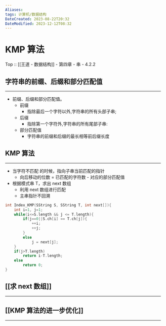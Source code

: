 ```yaml
---
Aliases: 
tags: 计算机/数据结构 
DateCreated: 2023-08-22T20:32
DateModified: 2023-12-12T08:32
---
```

# KMP 算法

Top :: [[王道 - 数据结构]] - 第四章 - 串 - 4.2.2

## 字符串的前缀、后缀和部分匹配值
---
- 前缀、后缀和部分匹配值。
	- 前缀
		- 指除最后一个字符以外,字符串的所有头部子串;
	- 后缀
		- 指除第一个字符外,字符串的所有尾部子串:
	- 部分匹配值
		- 字符串的前缀和后缀的最长相等前后缀长度

## KMP 算法
---
- 当字符不匹配 的时候，指向子串当前匹配的指针
	- 向后移动的位数 = 已匹配的字符数 - 对应的部分匹配值
- 根据模式串 T，求出 next 数组
	- 利用 next 数组进行匹配
	- 主串指针不回溯

```cpp
int Index_KMP(SString S, SString T, int next[]){
	int i=1, j=1;
	while(i<=S.length && j <= T.length){
		if(j==0||S.ch[i] == T.ch[j]){
			++i;
			++j;
		}
		else
			j = next[j];
	}
	if(j>T.length)
		return i-T.length;
	else
		return 0;
}
```

## [[求 next 数组]]
---

## [[KMP 算法的进一步优化]]
---
